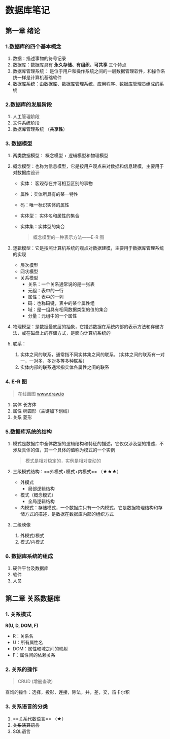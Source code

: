 # 数据库笔记

## 第一章 绪论

### 1.数据库的四个基本概念

1. 数据：描述事物的符号记录
2. 数据库：数据库具有 **永久存储、有组织、可共享** 三个特点
3. 数据库管理系统： 是位于用户和操作系统之间的一层数据管理软件，和操作系统一样是计算机基础软件
4. 数据库系统：由数据库、数据库管理系统、应用程序、数据库管理员组成的系统

### 2.数据库的发展阶段

1. 人工管理阶段
2. 文件系统阶段
3. 数据库管理系统 （**共享性**）

### 3. 数据模型

1. 两类数据模型： 概念模型 + 逻辑模型和物理模型

2. 概念模型：也称为信息模型，它是按用户观点来对数据和信息建模，主要用于对数据库设计

   - 实体： 客观存在并可相互区别的事物

   - 属性：实体所具有的某一特性

   - 码：唯一标识实体的属性

   - 实体型： 实体名和属性的集合

   - 实体集：实体型的集合

     > 概念模型的一种表示方法——E-R 图

3. 逻辑模型：它是按照计算机系统的观点对数据建模，主要用于数据库管理系统的实现
   - 层次模型
   - 网状模型
   - 关系模型
     - 关系：一个关系通常说的是一张表
     - 元组：表中的一行
     - 属性：表中的一列
     - 码：也称码键，表中的某个属性组
     - 域：是一组具有相同数据类型的值的集合
     - 分量：元组中的一个属性
4. 物理模型：是数据最底层的抽象，它描述数据在系统内部的表示方法和存储方法，或在磁盘上的存储方式，是面向计算机系统的
5. 联系：
   1. 实体之间的联系，通常指不同实体集之间的联系。（实体之间的联系有一对一，一对多，多对多等多种联系）
   2. 实体内部的联系通常指实体各属性之间的联系

### 4. E-R 图

> 在线画图 www.draw.io

1. 实体 	长方体
2. 属性    椭圆形（主键加下划线）
3. 关系    菱形

### 5.数据库系统的结构

1. 模式是数据库中全体数据的逻辑结构和特征的描述，它仅仅涉及型的描述，不涉及具体的值，其一个具体的值称为模式的一个实例

   > 模式是相对稳定的，实例是相对变动的

2. 三级模式结构：==外模式+模式+内模式==  （★★★）

   - 外模式
     - 局部逻辑结构
   - 模式（概念模式）
     - 全局逻辑结构
   - 内模式：存储模式，一个数据库只有一个内模式，它是数据物理结构和存储方式的描述，是数据在数据库内部的组织方式

3. 二级映像

   1. 外模式/模式
   2. 模式/内模式

### 6. 数据库系统的组成

1. 硬件平台及数据库
2. 软件
3. 人员

## 第二章 关系数据库

### 1. 关系模式

**R(U, D, DOM, F)**

- R：关系名
- U：所有属性名
- DOM：属性和域之间的映射
- F：属性间的依赖关系

### 2. 关系的操作

> CRUD (增删查改)

查询的操作：选择，投影，连接，除法，并，差，交，笛卡尔积

### 3. 关系语言的分类

1. ==关系代数语言== （★）
2. ~~关系演算语言~~
3. SQL语言